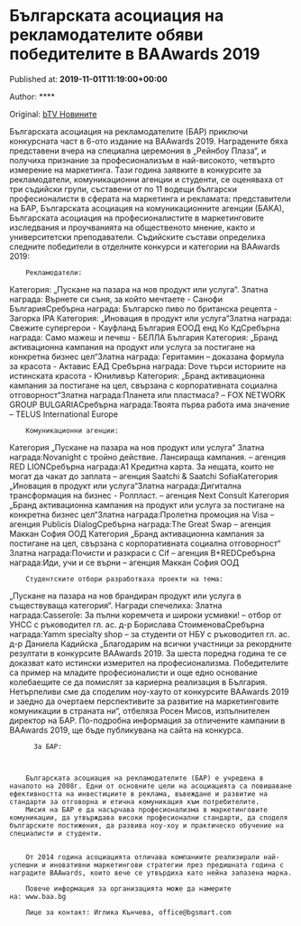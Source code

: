 
# Българската асоциация на рекламодателите обяви победителите в BAAwards 2019

Published at: **2019-11-01T11:19:00+00:00**

Author: ****

Original: [bTV Новините](https://btvnovinite.bg/plateni-materiali/balgarskata-asociacija-na-reklamodatelite-objavi-pobeditelite-v-baawards-2019.html)

Българската асоциация на рекламодателите (БАР) приключи конкурсната част в 6-ото издание на BAAwards 2019. Наградените бяха представени вчера на специална церемония в „Рейнбоу Плаза“, и получиха признание за професионализъм в най-високото, четвърто измерение на маркетинга.
Тази година заявките в конкурсите за рекламодатели, комуникационни агенции и студенти, се оценяваха от три съдийски групи, съставени от по 11 водещи български професионалисти в сферата на маркетинга и рекламата: представители на БАР, Българската асоциация на комуникационните агенции (БАКА), Българската асоциация на професионалистите в маркетинговите изследвания и проучванията на общественото мнение, както и университетски преподаватели.
Съдийските състави определиха следните победители в отделните конкурси и категории на BAAwards 2019:

        Рекламодатели:
      
Категория: „Пускане на пазара на нов продукт или услуга“. Златна награда: Върнете си съня, за който мечтаете - Санофи БългарияСребърна награда: Българско пиво по британска рецепта - Загорка IPA
Категория: „Иновация в продукт или услуга“Златна награда: Свежите супергерои - Кауфланд България ЕООД енд Ко КдСребърна награда: Само мажеш и печеш - БЕЛЛА България
Категория: „Бранд активационна кампания на продукт или услуга за постигане на конкретна бизнес цел“Златна награда: Геритамин – доказана формула за красота - Актавис ЕАД Сребърна награда: Dove търси историите на истинската красота - Юниливър
Категория: „Бранд активационна кампания за постигане на цел, свързана с корпоративната социална отговорност“Златна награда:Планета или пластмаса? – FOX NETWORK GROUP BULGARIAСребърна награда:Твоята първа работа има значение – TELUS International Europe

        Комуникационни агенции:
      
Категория „Пускане на пазара на нов продукт или услуга“ Златна награда:Novanight с тройно действие. Лансираща кампания. – агенция RED LIONСребърна награда:А1 Кредитна карта. За нещата, които не могат да чакат до заплата – агенция Saatchi & Saatchi SofiaКатегория „Иновация в продукт или услуга“Златна награда:Дигитална трансформация на бизнес - Ролпласт. – агенция Next Consult
Категория „Бранд активационна кампания на продукт или услуга за постигане на конкретна бизнес цел“Златна награда:Пролетна промоция на Visa – агенция Publicis DialogСребърна награда:The Great Swap – агенция Маккан София ООД
Категория „Бранд активационна кампания за постигане на цел, свързана с корпоративната социална отговорност“ Златна награда:Почисти и разкраси с Cif – агенция B+REDСребърна награда:Иди, учи и се върни – агенция Маккан София ООД

        Студентските отбори разработваха проекти на тема:
      
„Пускане на пазара на нов брандиран продукт или услуга в съществуваща категория“. Награди спечелиха: Златна награда:Casserole: За пълни коремчета и широки усмивки! – отбор от УНСС с ръководител гл. ас. д-р Борислава СтоименоваСребърна награда:Yamm specialty shop – за студенти от НБУ с ръководител гл. ас. д-р Даниела Кадийска
„Благодарим на всички участници за рекордните резултати в конкурсите BAAwards 2019. За шеста поредна година те се доказват като истински измерител на професионализма. Победителите са пример на младите професионалисти и още едно основание колебаещите се да помислят за кариерна реализация в България. Нетърпеливи сме да споделим ноу-хауто от конкурсите BAAwards 2019 и заедно да очертаем перспективите за развитие на маркетинговите комуникации в страната ни“, отбеляза Росен Мисов, изпълнителен директор на БАР.
По-подробна информация за отличените кампании в BAAwards 2019, ще бъде публикувана на сайта на конкурса.

        
          За БАР: 
        
      

        Българската асоциация на рекламодателите (БАР) е учредена в началото на 2008г. Едни от основните цели на асоциацията са повишаване ефективността на инвестициите в реклама, въвеждане и развитие на стандарти за отговорна и етична комуникация към потребителите. 
        Мисия на БАР е да насърчава професионализма в маркетинговите комуникации, да утвърждава високи професионални стандарти, да споделя българските постижения, да развива ноу-хоу и практическо обучение на специалисти и студенти.
        
        
        От 2014 година асоциацията отличава компаниите реализирали най-успешни и иновативни маркетингови стратегии през предишната година с наградите BAAwards, които вече се утвърдиха като нейна запазена марка.
        
        Повече информация за организацията може да намерите на: www.baa.bg 
        
        Лице за контакт: Иглика Кънчева, office@bgsmart.com
      
